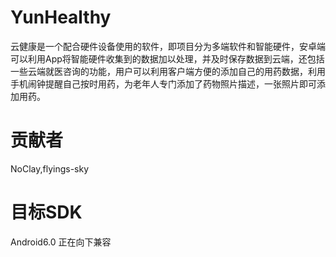 # YunHealthy
云健康是一个配合硬件设备使用的软件，即项目分为多端软件和智能硬件，安卓端可以利用App将智能硬件收集到的数据加以处理，并及时保存数据到云端，还包括一些云端就医咨询的功能，用户可以利用客户端方便的添加自己的用药数据，利用手机闹钟提醒自己按时用药，为老年人专门添加了药物照片描述，一张照片即可添加用药。

# 贡献者

NoClay,flyings-sky

# 目标SDK

Android6.0 正在向下兼容











